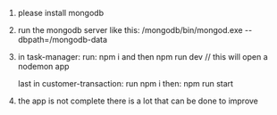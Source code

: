 

1. please install mongodb
2. run the mongodb server like this:
    /mongodb/bin/mongod.exe --dbpath=/mongodb-data

3. in task-manager:
    run: npm i
    and then
    npm run dev  // this will open a nodemon app

    last in customer-transaction:
    run npm i
    then:
    npm run start

4. the app is not complete
there is a lot that can be done to improve


    